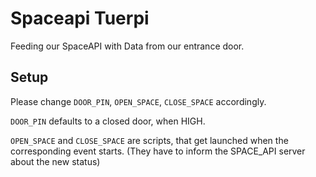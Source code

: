 # Spaceapi Tuerpi

Feeding our SpaceAPI with Data from our entrance door.

## Setup

Please change `DOOR_PIN`, `OPEN_SPACE`, `CLOSE_SPACE` accordingly.

`DOOR_PIN` defaults to a closed door, when HIGH.

`OPEN_SPACE` and `CLOSE_SPACE` are scripts, that get launched when the corresponding event starts. (They have to inform
the SPACE_API server about the new status)
